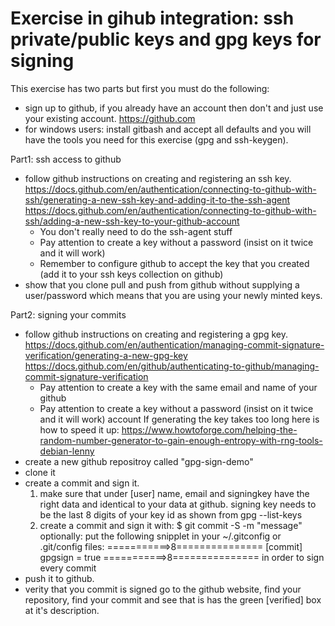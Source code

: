 Exercise in gihub integration: ssh private/public keys and gpg keys for signing
=======================================================
This exercise has two parts but first you must do the following:
- sign up to github, if you already have an account then don't and just
	use your existing account.
	https://github.com
- for windows users:
	install gitbash and accept all defaults and you will have the tools you need for this
	exercise (gpg and ssh-keygen).

Part1: ssh access to github
- follow github instructions on creating and registering an ssh key.
	https://docs.github.com/en/authentication/connecting-to-github-with-ssh/generating-a-new-ssh-key-and-adding-it-to-the-ssh-agent
	https://docs.github.com/en/authentication/connecting-to-github-with-ssh/adding-a-new-ssh-key-to-your-github-account
	* You don't really need to do the ssh-agent stuff
	* Pay attention to create a key without a password (insist on it twice and it will work)
	* Remember to configure github to accept the key that you created (add it to your ssh keys collection
	on github)
- show that you clone pull and push from github without supplying a user/password which means that you are
	using your newly minted keys.

Part2: signing your commits
- follow github instructions on creating and registering a gpg key.
	https://docs.github.com/en/authentication/managing-commit-signature-verification/generating-a-new-gpg-key
	https://docs.github.com/en/github/authenticating-to-github/managing-commit-signature-verification
	* Pay attention to create a key with the same email and name of your github
	* Pay attention to create a key without a password (insist on it twice and it will work)
	account
	If generating the key takes too long here is how to speed it up:
	https://www.howtoforge.com/helping-the-random-number-generator-to-gain-enough-entropy-with-rng-tools-debian-lenny
- create a new github repositroy called "gpg-sign-demo"
- clone it
- create a commit and sign it.
	1) make sure that under [user] name, email and signingkey have the right data and identical
	to your data at github. signing key needs to be the last 8 digits of your key id as shown
	from gpg --list-keys
	2) create a commit and sign it with:
		$ git commit -S -m "message"
	optionally: put the following snipplet in your ~/.gitconfig or .git/config files:
	===========>8===============
	[commit]
	gpgsign = true
	===========>8===============
	in order to sign every commit
- push it to github.
- verity that you commit is signed
	go to the github website, find your repository, find your commit and see that is has the green
	[verified] box at it's description.
